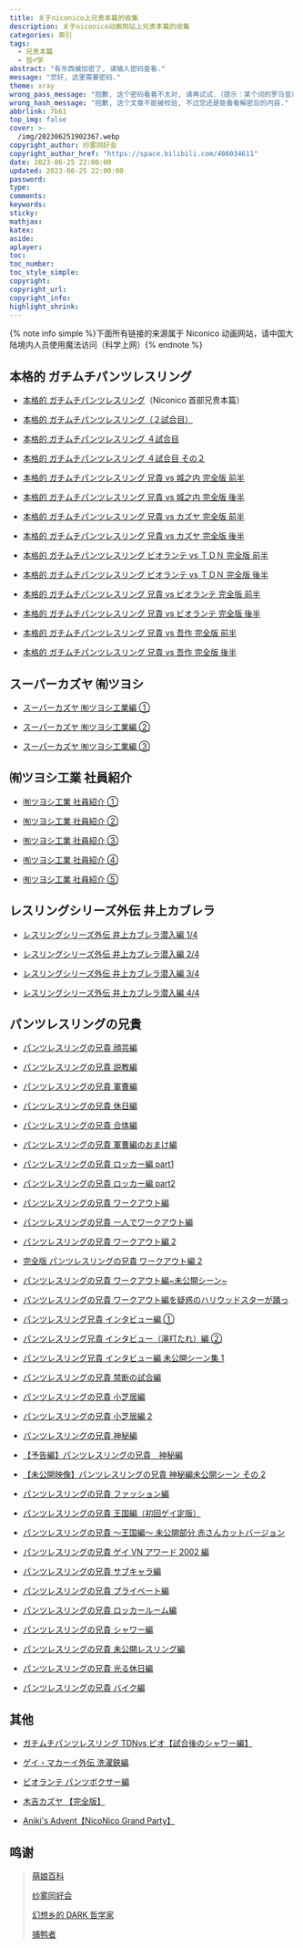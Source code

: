 ```yaml
---
title: 关于niconico上兄贵本篇的收集
description: 关于niconico动画网站上兄贵本篇的收集
categories: 索引
tags:
  - 兄贵本篇
  - 哲♂学
abstract: "有东西被加密了, 请输入密码查看."
message: "您好, 这里需要密码."
theme: xray
wrong_pass_message: "抱歉, 这个密码看着不太对, 请再试试.（提示：某个词的罗马音）"
wrong_hash_message: "抱歉, 这个文章不能被校验, 不过您还是能看看解密后的内容."
abbrlink: 7b61
top_img: false
cover: >-
  /img/202306251902367.webp
copyright_author: 纱雾同好会
copyright_author_href: "https://space.bilibili.com/406034611"
date: 2023-06-25 22:00:00
updated: 2023-06-25 22:00:00
password:
type:
comments:
keywords:
sticky:
mathjax:
katex:
aside:
aplayer:
toc:
toc_number:
toc_style_simple:
copyright:
copyright_url:
copyright_info:
highlight_shrink:
---
```


{% note info simple %}下面所有链接的来源属于 Niconico 动画网站，请中国大陆境内人员使用魔法访问（科学上网）{% endnote %}

## 本格的 ガチムチパンツレスリング

- [本格的 ガチムチパンツレスリング](https://www.nicovideo.jp/watch/sm1175788)（Niconico 首部兄贵本篇）
- [本格的 ガチムチパンツレスリング（２試合目）](https://www.nicovideo.jp/watch/sm1327947)

- [本格的 ガチムチパンツレスリング ４試合目](https://www.nicovideo.jp/watch/sm15009692)

- [本格的 ガチムチパンツレスリング ４試合目 その２](https://www.nicovideo.jp/watch/sm18345964)

- [本格的 ガチムチパンツレスリング 兄貴 vs 城之内 完全版 前半](https://www.nicovideo.jp/watch/sm4987950)

- [本格的 ガチムチパンツレスリング 兄貴 vs 城之内 完全版 後半](https://www.nicovideo.jp/watch/sm4990233)

- [本格的 ガチムチパンツレスリング 兄貴 vs カズヤ 完全版 前半](https://www.nicovideo.jp/watch/sm36186763)

- [本格的 ガチムチパンツレスリング 兄貴 vs カズヤ 完全版 後半](https://www.nicovideo.jp/watch/sm39065094)

- [本格的 ガチムチパンツレスリング ビオランテ vs ＴＤＮ 完全版 前半](https://www.nicovideo.jp/watch/sm4988728)

- [本格的 ガチムチパンツレスリング ビオランテ vs ＴＤＮ 完全版 後半](https://www.nicovideo.jp/watch/sm5002622)

- [本格的 ガチムチパンツレスリング 兄貴 vs ビオランテ 完全版 前半](https://www.nicovideo.jp/watch/sm22313234)

- [本格的 ガチムチパンツレスリング 兄貴 vs ビオランテ 完全版 後半](https://www.nicovideo.jp/watch/sm5506735)

- [本格的 ガチムチパンツレスリング 兄貴 vs 吾作 完全版 前半](https://www.nicovideo.jp/watch/sm5576817)

- [本格的 ガチムチパンツレスリング 兄貴 vs 吾作 完全版 後半](https://www.nicovideo.jp/watch/sm5245806)

## スーパーカズヤ ㈲ツヨシ

- [スーパーカズヤ ㈲ツヨシ工業編 ①](https://www.nicovideo.jp/watch/sm7626245)
- [スーパーカズヤ ㈲ツヨシ工業編 ②](https://www.nicovideo.jp/watch/sm7631521)

- [スーパーカズヤ ㈲ツヨシ工業編 ③](https://www.nicovideo.jp/watch/sm10617226)

## ㈲ツヨシ工業 社員紹介

- [㈲ツヨシ工業 社員紹介 ①](https://www.nicovideo.jp/watch/sm8191409)
- [㈲ツヨシ工業 社員紹介 ②](https://www.nicovideo.jp/watch/sm8296900)

- [㈲ツヨシ工業 社員紹介 ③](https://www.nicovideo.jp/watch/sm8618716)

- [㈲ツヨシ工業 社員紹介 ④](https://www.nicovideo.jp/watch/sm8732487)

- [㈲ツヨシ工業 社員紹介 ⑤](https://www.nicovideo.jp/watch/sm10113471)

## レスリングシリーズ外伝 井上カブレラ

- [レスリングシリーズ外伝 井上カブレラ潜入編 1/4](https://www.nicovideo.jp/watch/sm5567986)
- [レスリングシリーズ外伝 井上カブレラ潜入編 2/4](https://www.nicovideo.jp/watch/sm5707782)

- [レスリングシリーズ外伝 井上カブレラ潜入編 3/4](https://www.nicovideo.jp/watch/sm6141035)

- [レスリングシリーズ外伝 井上カブレラ潜入編 4/4](https://www.nicovideo.jp/watch/sm7560009)

## パンツレスリングの兄貴

- [パンツレスリングの兄貴 顔芸編](https://www.nicovideo.jp/watch/sm3610316)
- [パンツレスリングの兄貴 説教編](https://www.nicovideo.jp/watch/sm4046668)

- [パンツレスリングの兄貴 軍曹編](https://www.nicovideo.jp/watch/sm2852390)

- [パンツレスリングの兄貴 休日編](https://www.nicovideo.jp/watch/sm1043034)

- [パンツレスリングの兄貴 合体編](https://www.nicovideo.jp/watch/sm23998814)

- [パンツレスリングの兄貴 軍曹編のおまけ編](https://www.nicovideo.jp/watch/sm34220268)

- [パンツレスリングの兄貴 ロッカー編 part1](https://www.nicovideo.jp/watch/sm3057262)

- [パンツレスリングの兄貴 ロッカー編 part2](https://www.nicovideo.jp/watch/sm3057365)

- [パンツレスリングの兄貴 ワークアウト編](https://www.nicovideo.jp/watch/sm2515624)

- [パンツレスリングの兄貴 一人でワークアウト編](https://www.nicovideo.jp/watch/sm3296825)

- [パンツレスリングの兄貴 ワークアウト編 2](https://www.nicovideo.jp/watch/sm17660275)

- [完全版 パンツレスリングの兄貴 ワークアウト編 2](https://www.nicovideo.jp/watch/sm18343383)

- [パンツレスリングの兄貴 ワークアウト編~未公開シーン~](https://www.nicovideo.jp/watch/sm13342984)

- [パンツレスリングの兄貴 ワークアウト編を疑惑のハリウッドスターが踊っ](https://www.nicovideo.jp/watch/sm25452406)

- [パンツレスリング兄貴 インタビュー編 ①](https://www.nicovideo.jp/watch/sm5308974)

- [パンツレスリング兄貴 インタビュー（滝打たれ）編 ②](https://www.nicovideo.jp/watch/sm5383134)

- [パンツレスリング兄貴 インタビュー編 未公開シーン集 1](https://www.nicovideo.jp/watch/sm37285736)

- [パンツレスリングの兄貴 禁断の試合編](https://www.nicovideo.jp/watch/sm37139742)

- [パンツレスリングの兄貴 小芝居編](https://www.nicovideo.jp/watch/sm3534973)

- [パンツレスリングの兄貴 小芝居編 2](https://www.nicovideo.jp/watch/sm33962203)

- [パンツレスリングの兄貴 神秘編](https://www.nicovideo.jp/watch/sm3066454)

- [【予告編】パンツレスリングの兄貴　神秘編](https://www.nicovideo.jp/watch/sm37557300)

- [【未公開映像】パンツレスリングの兄貴 神秘編未公開シーン その 2](https://www.nicovideo.jp/watch/sm30343016)

- [パンツレスリングの兄貴 ファッション編](https://www.nicovideo.jp/watch/sm25237865)

- [パンツレスリングの兄貴 王国編（初回ゲイ定版）](https://www.nicovideo.jp/watch/sm8540626)

- [パンツレスリングの兄貴 ～王国編～ 未公開部分 赤さんカットバージョン](https://www.nicovideo.jp/watch/sm8046818)

- [パンツレスリングの兄貴 ゲイ VN アワード 2002 編](https://www.nicovideo.jp/watch/sm37481523)

- [パンツレスリングの兄貴 サブキャラ編](https://www.nicovideo.jp/watch/sm2920425)

- [パンツレスリングの兄貴 プライベート編](https://www.nicovideo.jp/watch/sm5412351)

- [パンツレスリングの兄貴 ロッカールーム編](https://www.nicovideo.jp/watch/sm37285736)

- [パンツレスリングの兄貴 シャワー編](https://www.nicovideo.jp/watch/sm2498269)

- [パンツレスリングの兄貴 未公開レスリング編](https://www.nicovideo.jp/watch/sm2181051)

- [パンツレスリングの兄貴 光る休日編](https://www.nicovideo.jp/watch/sm2424279)

- [パンツレスリングの兄貴 バイク編](https://www.nicovideo.jp/watch/sm2246846)

## 其他

- [ガチムチパンツレスリング TDNvs ビオ【試合後のシャワー編】](https://www.nicovideo.jp/watch/sm6559063)
- [ゲイ・マカーイ外伝 洗濯鋏編](https://www.nicovideo.jp/watch/sm9390861)

- [ビオランテ パンツボクサー編](https://www.nicovideo.jp/watch/sm5758197)

- [木吉カズヤ 【完全版】](https://www.nicovideo.jp/watch/sm11985282)

- [Aniki's Advent【NicoNico Grand Party】](https://www.nicovideo.jp/watch/sm17830134)

## 鸣谢

> [萌娘百科](https://zh.moegirl.org.cn/)
>
> [纱雾同好会](https://space.bilibili.com/406034611)
>
> [幻想乡的 DARK 哲学家](https://space.bilibili.com/1014444495)
>
> [捕鸭者](https://space.bilibili.com/164081216)

